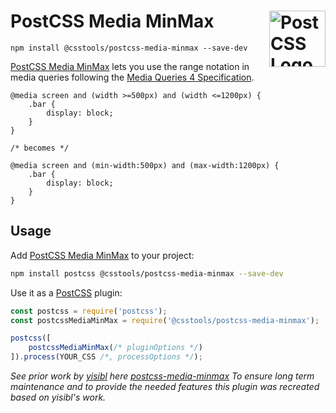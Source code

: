 # PostCSS Media MinMax [<img src="https://postcss.github.io/postcss/logo.svg" alt="PostCSS Logo" width="90" height="90" align="right">][PostCSS]

`npm install @csstools/postcss-media-minmax --save-dev`

[PostCSS Media MinMax] lets you use the range notation in media queries following the [Media Queries 4 Specification].

```pcss
@media screen and (width >=500px) and (width <=1200px) {
	.bar {
		display: block;
	}
}

/* becomes */

@media screen and (min-width:500px) and (max-width:1200px) {
	.bar {
		display: block;
	}
}
```

## Usage

Add [PostCSS Media MinMax] to your project:

```bash
npm install postcss @csstools/postcss-media-minmax --save-dev
```

Use it as a [PostCSS] plugin:

```js
const postcss = require('postcss');
const postcssMediaMinMax = require('@csstools/postcss-media-minmax');

postcss([
	postcssMediaMinMax(/* pluginOptions */)
]).process(YOUR_CSS /*, processOptions */);
```



_See prior work by [yisibl](https://github.com/yisibl) here [postcss-media-minmax](https://github.com/postcss/postcss-media-minmax)
To ensure long term maintenance and to provide the needed features this plugin was recreated based on yisibl's work._

[cli-url]: https://github.com/csstools/postcss-plugins/actions/workflows/test.yml?query=workflow/test
[css-url]: https://cssdb.org/#media-query-ranges
[discord]: https://discord.gg/bUadyRwkJS
[npm-url]: https://www.npmjs.com/package/@csstools/postcss-media-minmax

[PostCSS]: https://github.com/postcss/postcss
[PostCSS Media MinMax]: https://github.com/csstools/postcss-plugins/tree/main/plugins/postcss-media-minmax
[Media Queries 4 Specification]: https://www.w3.org/TR/mediaqueries-4/#mq-features
